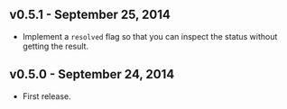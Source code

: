 ## v0.5.1 - September 25, 2014

* Implement a `resolved` flag so that you can inspect the status without getting 
the result.

## v0.5.0 - September 24, 2014

* First release.
